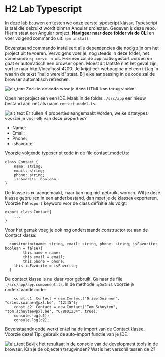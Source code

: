 # H2 Lab Typescript
In deze lab bouwen en testen we onze eerste typescript klasse. Typescript is taal die gebruikt wordt binnen Angular projecten. Gegeven is deze repo. Hierin staat een Angular project. **Navigeer naar deze folder via de CLI** en voer volgend commando uit: ```npm install```

Bovenstaand commando installeert alle dependencies die nodig zijn om het project uit te voeren. Vervolgens voer je, nog steeds in deze folder, het commando ```ng serve -o``` uit. Hiermee zal de applicatie gestart worden en gaat er automatisch een browser open. Moest dit laatste niet het geval zijn, surf je naar http://localhost:4200. Je krijgt een webpagina met een ```H1```tag in waarin de tekst "hallo wereld" staat. Bij elke aanpassing in de code zal de browser automatisch refreshen.

![alt_text](https://i.imgur.com/TT9FcyW.png "image_tooltip") Zoek in de code waar je deze HTML kan terug vinden!

Open het project een een IDE. Maak in de folder ```./src/app``` een nieuw bestand aan met als naam ```contact.model.ts```. 

![alt_text](https://i.imgur.com/TT9FcyW.png "image_tooltip") Er zullen 4 properties aangemaakt worden, welke datatypes voorzie je voor elk van deze properties?
 * Name:
 * Email:
 * Phone:
 * isFavorite:



Voorzie volgende typescript code in de file contact.model.ts:

```
class Contact {
	name: string;
	email: string;
	phone: string;
	isFavorite: boolean;
}
```

De klasse is nu aangemaakt, maar kan nog niet gebruikt worden. Wil je deze klasse gebruiken in een ander bestand, dan moet je de klassen exporteren. Voorzie het ```export``` keyword voor de class definitie als volgt:
```
export class Contact{
    ...
}
```

Voor het gemak voeg je ook nog onderstaande constructor toe aan de Contact klasse:
```
  constructor(name: string, email: string, phone: string, isFavorite: boolean = false){
		this.name = name;
		this.email = email;
		this.phone = phone;
    this.isFavorite = isFavorite;
  }
```

De contact klasse is nu klaar voor gebruik. Ga naar de file ```./src/app/app.component.ts```. In de methode ```ngOnInit``` voorzie je onderstaande code:

```
    const c1: Contact = new Contact("Dries Swinnen", "dries.swinnen@pxl.be", "12345");
    const c2: Contact = new Contact("Tom Schuyten", "tom.schuyten@pxl.be", "678901234", true);
    console.log(c1);
    console.log(c2);
```

Bovenstaande code werkt enkel na de import van de Contact klasse. Voorzie deze! Tip: gebruik de auto-import functie van je IDE.

![alt_text](https://i.imgur.com/TT9FcyW.png "image_tooltip") Bekijk het resultaat in de console van de development tools in de browser. Kan je de objecten terugvinden? Wat is het verschil tussen de 2?


